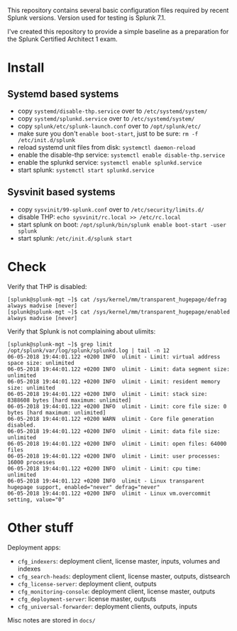 
This repository contains several basic configuration files required
by recent Splunk versions. 
Version used for testing is Splunk 7.1.

I've created this repository to provide a simple baseline as a preparation
for the Splunk Certified Architect 1 exam.


Install
=======

Systemd based systems
---------------------
- copy `systemd/disable-thp.service` over to `/etc/systemd/system/`
- copy `systemd/splunkd.service` over to `/etc/systemd/system/`
- copy `splunk/etc/splunk-launch.conf` over to `/opt/splunk/etc/`
- make sure you don't `enable boot-start`, just to be sure: `rm -f /etc/init.d/splunk`
- reload systemd unit files from disk: `systemctl daemon-reload`
- enable the disable-thp service: `systemctl enable disable-thp.service`
- enable the splunkd service: `systemctl enable splunkd.service`
- start splunk: `systemctl start splunkd.service`

Sysvinit based systems
----------------------
- copy `sysvinit/99-splunk.conf` over to `/etc/security/limits.d/`
- disable THP: `echo sysvinit/rc.local >> /etc/rc.local`
- start splunk on boot: `/opt/splunk/bin/splunk enable boot-start -user splunk`
- start splunk: `/etc/init.d/splunk start`

Check
=====
Verify that THP is disabled:
```
[splunk@splunk-mgt ~]$ cat /sys/kernel/mm/transparent_hugepage/defrag
always madvise [never]
[splunk@splunk-mgt ~]$ cat /sys/kernel/mm/transparent_hugepage/enabled
always madvise [never]
```

Verify that Splunk is not complaining about ulimits:
```
[splunk@splunk-mgt ~]$ grep limit /opt/splunk/var/log/splunk/splunkd.log | tail -n 12
06-05-2018 19:44:01.122 +0200 INFO  ulimit - Limit: virtual address space size: unlimited
06-05-2018 19:44:01.122 +0200 INFO  ulimit - Limit: data segment size: unlimited
06-05-2018 19:44:01.122 +0200 INFO  ulimit - Limit: resident memory size: unlimited
06-05-2018 19:44:01.122 +0200 INFO  ulimit - Limit: stack size: 8388608 bytes [hard maximum: unlimited]
06-05-2018 19:44:01.122 +0200 INFO  ulimit - Limit: core file size: 0 bytes [hard maximum: unlimited]
06-05-2018 19:44:01.122 +0200 WARN  ulimit - Core file generation disabled.
06-05-2018 19:44:01.122 +0200 INFO  ulimit - Limit: data file size: unlimited
06-05-2018 19:44:01.122 +0200 INFO  ulimit - Limit: open files: 64000 files
06-05-2018 19:44:01.122 +0200 INFO  ulimit - Limit: user processes: 16000 processes
06-05-2018 19:44:01.122 +0200 INFO  ulimit - Limit: cpu time: unlimited
06-05-2018 19:44:01.122 +0200 INFO  ulimit - Linux transparent hugepage support, enabled="never" defrag="never"
06-05-2018 19:44:01.122 +0200 INFO  ulimit - Linux vm.overcommit setting, value="0"
```

Other stuff
===========

Deployment apps:
- `cfg_indexers`: deployment client, license master, inputs, volumes and indexes 
- `cfg_search-heads`: deployment client, license master, outputs, distsearch
- `cfg_license-server`: deployment client, outputs
- `cfg_monitoring-console`: deployment client, license master, outputs
- `cfg_deployment-server`: license master, outputs
- `cfg_universal-forwarder`: deployment clients, outputs, inputs

Misc notes are stored in `docs/`
